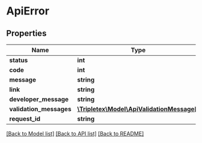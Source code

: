 # ApiError

## Properties
Name | Type | Description | Notes
------------ | ------------- | ------------- | -------------
**status** | **int** |  | [optional] 
**code** | **int** |  | [optional] 
**message** | **string** |  | [optional] 
**link** | **string** |  | [optional] 
**developer_message** | **string** |  | [optional] 
**validation_messages** | [**\Tripletex\Model\ApiValidationMessage[]**](ApiValidationMessage.md) |  | [optional] 
**request_id** | **string** |  | [optional] 

[[Back to Model list]](../../README.md#documentation-for-models) [[Back to API list]](../../README.md#documentation-for-api-endpoints) [[Back to README]](../../README.md)


